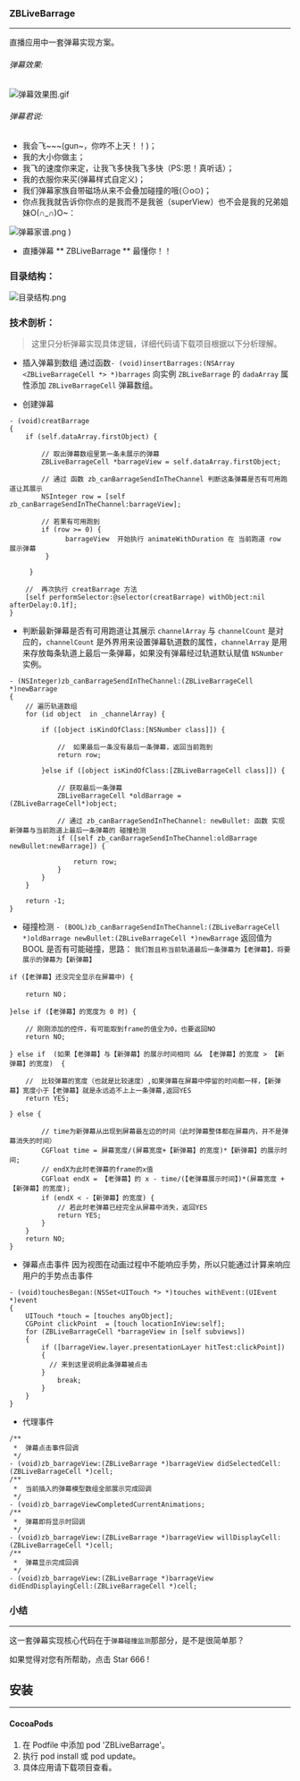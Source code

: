 ### ZBLiveBarrage
***
直播应用中一套弹幕实现方案。

###### 弹幕效果:
![弹幕效果图.gif](http://upload-images.jianshu.io/upload_images/1874013-eb0339d944174d28.gif?imageMogr2/auto-orient/strip)


###### 弹幕君说:
-  我会飞~~~(gun~，你咋不上天！！)；
- 我的大小你做主；
- 我飞的速度你来定，让我飞多快我飞多快（PS:恩！真听话）；
- 我的衣服你来买(弹幕样式自定义)；
- 我们弹幕家族自带磁场从来不会叠加碰撞的哦(⊙o⊙)；
- 你点我我就告诉你你点的是我而不是我爸（superView）也不会是我的兄弟姐妹O(∩_∩)O~：

![弹幕家谱.png](http://github.com/zhang-bao/ZBLiveBarrage/raw/masterßß/barrageCennetion.png)
)
- 直播弹幕 ** ZBLiveBarrage ** 最懂你！！

### 目录结构：
![目录结构.png](http://upload-images.jianshu.io/upload_images/1874013-afa91c4f92aae840.png?imageMogr2/auto-orient/strip%7CimageView2/2/w/1240)

### 技术剖析：
> 这里只分析弹幕实现具体逻辑，详细代码请下载项目根据以下分析理解。

- 插入弹幕到数组
通过函数`- (void)insertBarrages:(NSArray <ZBLiveBarrageCell *> *)barrages`
向实例 `ZBLiveBarrage`  的 `dadaArray` 属性添加 `ZBLiveBarrageCell` 弹幕数组。

- 创建弹幕

```
- (void)creatBarrage
{
    if (self.dataArray.firstObject) {
        
        // 取出弹幕数组里第一条未展示的弹幕
        ZBLiveBarrageCell *barrageView = self.dataArray.firstObject;
        
        // 通过 函数 zb_canBarrageSendInTheChannel 判断这条弹幕是否有可用跑道让其展示
        NSInteger row = [self zb_canBarrageSendInTheChannel:barrageView];

        // 若果有可用跑到
        if (row >= 0) { 
              barrageView  开始执行 animateWithDuration 在 当前跑道 row 展示弹幕
         }

     }

    //  再次执行 creatBarrage 方法
    [self performSelector:@selector(creatBarrage) withObject:nil afterDelay:0.1f];
}
``` 
- 判断最新弹幕是否有可用跑道让其展示
 `channelArray` 与 `channelCount` 是对应的，`channelCount` 是外界用来设置弹幕轨道数的属性，`channelArray` 是用来存放每条轨道上最后一条弹幕，如果没有弹幕经过轨道默认赋值 `NSNumber ` 实例。

```
- (NSInteger)zb_canBarrageSendInTheChannel:(ZBLiveBarrageCell *)newBarrage
{
    // 遍历轨道数组
    for (id object  in _channelArray) {

        if ([object isKindOfClass:[NSNumber class]]) {
            
            //  如果最后一条没有最后一条弹幕，返回当前跑到
            return row;
            
        }else if ([object isKindOfClass:[ZBLiveBarrageCell class]]) { 

            // 获取最后一条弹幕
            ZBLiveBarrageCell *oldBarrage = (ZBLiveBarrageCell*)object;
            
            // 通过 zb_canBarrageSendInTheChannel: newBullet: 函数 实现新弹幕与当前跑道上最后一条弹幕的 碰撞检测
            if ([self zb_canBarrageSendInTheChannel:oldBarrage newBullet:newBarrage]) {
                
                return row;
            }
        }
    }
    
    return -1;
}
```
- 碰撞检测
`- (BOOL)zb_canBarrageSendInTheChannel:(ZBLiveBarrageCell *)oldBarrage newBullet:(ZBLiveBarrageCell *)newBarrage`
返回值为 BOOL 是否有可能碰撞，思路：
`我们暂且称当前轨道最后一条弹幕为【老弹幕】，将要展示的弹幕为【新弹幕】`

```
if (【老弹幕】还没完全显示在屏幕中) {

    return NO；

}else if (【老弹幕】的宽度为 0 时) {

    // 刚刚添加的控件，有可能取到frame的值全为0，也要返回NO
    return NO;

} else if  (如果【老弹幕】与【新弹幕】的展示时间相同 && 【老弹幕】的宽度 > 【新弹幕】的宽度)  {

    //  比较弹幕的宽度（也就是比较速度）,如果弹幕在屏幕中停留的时间都一样，【新弹幕】宽度小于【老弹幕】就是永远追不上上一条弹幕,返回YES
    return YES;

} else {

        // time为新弹幕从出现到屏幕最左边的时间（此时弹幕整体都在屏幕内，并不是弹幕消失的时间）
        CGFloat time = 屏幕宽度/(屏幕宽度+【新弹幕】的宽度)*【新弹幕】的展示时间;
        // endX为此时老弹幕的frame的x值
        CGFloat endX = 【老弹幕】的 x - time/(【老弹幕展示时间】)*(屏幕宽度 + 【新弹幕】的宽度);
        if (endX < -【新弹幕】的宽度) {
            // 若此时老弹幕已经完全从屏幕中消失，返回YES
            return YES;
        }
    }
    return NO;
}

```

- 弹幕点击事件
因为视图在动画过程中不能响应手势，所以只能通过计算来响应用户的手势点击事件

```
- (void)touchesBegan:(NSSet<UITouch *> *)touches withEvent:(UIEvent *)event
{
    UITouch *touch = [touches anyObject];
    CGPoint clickPoint  = [touch locationInView:self];
    for (ZBLiveBarrageCell *barrageView in [self subviews])
    {
        if ([barrageView.layer.presentationLayer hitTest:clickPoint])
        { 
          // 来到这里说明此条弹幕被点击
        }
            break;
        }
    }
}
```
- 代理事件

```
/**
 *  弹幕点击事件回调
 */
- (void)zb_barrageView:(ZBLiveBarrage *)barrageView didSelectedCell:(ZBLiveBarrageCell *)cell;
/**
 *  当前插入的弹幕模型数组全部展示完成回调
 */
- (void)zb_barrageViewCompletedCurrentAnimations;
/**
 *  弹幕即将显示时回调
 */
- (void)zb_barrageView:(ZBLiveBarrage *)barrageView willDisplayCell:(ZBLiveBarrageCell *)cell;
/**
 *  弹幕显示完成回调
 */
- (void)zb_barrageView:(ZBLiveBarrage *)barrageView didEndDisplayingCell:(ZBLiveBarrageCell *)cell;
```

### 小结
***
这一套弹幕实现核心代码在于`弹幕碰撞监测`那部分，是不是很简单那？

如果觉得对您有所帮助，点击 Star 666 !


## 安装
***
#### CocoaPods
1. 在 Podfile 中添加 pod 'ZBLiveBarrage'。
2. 执行 pod install 或 pod update。
3. 具体应用请下载项目查看。
